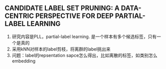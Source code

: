 ## CANDIDATE LABEL SET PRUNING: A DATA-CENTRIC PERSPECTIVE FOR DEEP PARTIAL-LABEL LEARNING
1. 研究内容是PLL，partial-label learning. 是一个样本有多个候选标签，只有一个是真的
2. 采用kNN对样本的label剪枝，将离群的label挑出来
3. 问题：label的repsentation sapce怎么得出，比如离散的标签，如类别怎么embedding